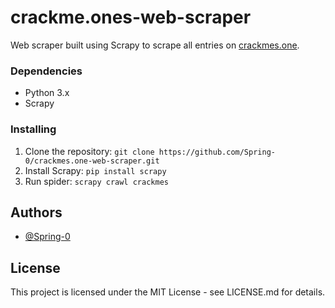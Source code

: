 # crackme.ones-web-scraper

Web scraper built using Scrapy to scrape all entries on [crackmes.one](https://crackmes.one).

### Dependencies

* Python 3.x
* Scrapy

### Installing

1. Clone the repository:
   `git clone https://github.com/Spring-0/crackmes.one-web-scraper.git`
2. Install Scrapy:
   `pip install scrapy`
4. Run spider:
   `scrapy crawl crackmes`

## Authors
* [@Spring-0](https://github.com/Spring-0)

## License

This project is licensed under the MIT License - see LICENSE.md for details.
